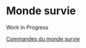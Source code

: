 # Monde survie

Work In Progress

[Commandes du monde survie](https://mjccraft.github.io/cmd/survie)

